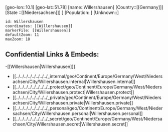 ﻿---
location: [51.78,10.1]
mapzoom: [7,12] 
mapmarker: city 
type: City
tags:
- geo/City


SpocWebEntityId: 35621
isDeleted: false
confidential: public

---
[geo-lon::10.1]
[geo-lat::51.78]
[name::Willershausen]
[Country::[[Germany]]]
[State ::[[Niedersachsen]]] ]
[Population::]
[Unknown::]


```leaflet
id: Willershausen
coordinates: [[Willershausen]]
markerFile: [[Willershausen]]
defaultZoom: 11 
maxZoom: 18
```


## Confidential Links & Embeds: 
-[[Willershausen|Willershausen]]] 
- [[../../../../../../../../_internal/geo/Continent/Europe/Germany/West/Niedersachsen/City/Willershausen.internal|Willershausen.internal]] 
- [[../../../../../../../../_protect/geo/Continent/Europe/Germany/West/Niedersachsen/City/Willershausen.protect|Willershausen.protect]] 
- [[../../../../../../../../_private/geo/Continent/Europe/Germany/West/Niedersachsen/City/Willershausen.private|Willershausen.private]] 
- [[../../../../../../../../_personal/geo/Continent/Europe/Germany/West/Niedersachsen/City/Willershausen.personal|Willershausen.personal]] 
- [[../../../../../../../../_secret/geo/Continent/Europe/Germany/West/Niedersachsen/City/Willershausen.secret|Willershausen.secret]] 
